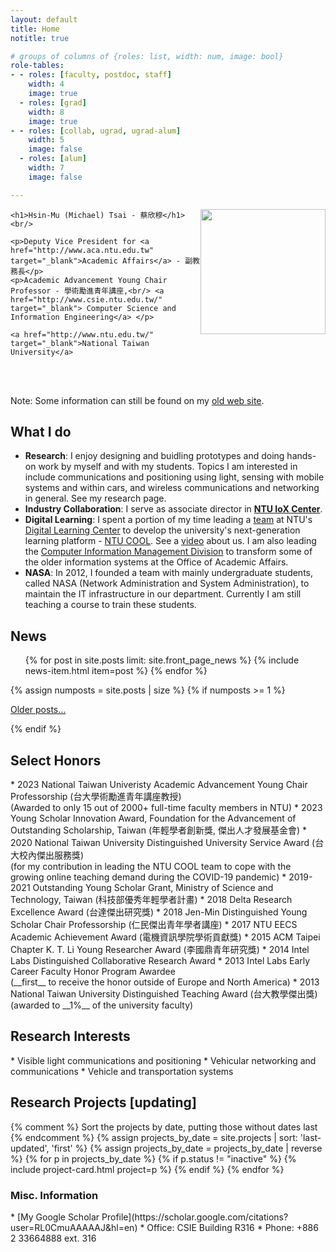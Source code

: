```yaml
---
layout: default
title: Home
notitle: true

# groups of columns of {roles: list, width: num, image: bool}
role-tables:
- - roles: [faculty, postdoc, staff]
    width: 4
    image: true
  - roles: [grad]
    width: 8
    image: true
- - roles: [collab, ugrad, ugrad-alum]
    width: 5
    image: false
  - roles: [alum]
    width: 7
    image: false

---
```




<div class="jumbotron"> 
    <!--<img src="img/people/proftsai.png" height=250 align="right"/>-->
   <img class="rounded-circle profile"          
             src="{{site.baseurl}}img/people/8602.jpg" style="float:right;height:200px;"/>

    <h1>Hsin-Mu (Michael) Tsai - 蔡欣穆</h1>
    <br/>

    <p>Deputy Vice President for <a href="http://www.aca.ntu.edu.tw" target="_blank">Academic Affairs</a> - 副教務長</p> 
    <p>Academic Advancement Young Chair Professor - 學術勵進青年講座,<br/> <a href="http://www.csie.ntu.edu.tw/" target="_blank"> Computer Science and Information Engineering</a> </p>
    
    <a href="http://www.ntu.edu.tw/" target="_blank">National Taiwan University</a>

<br/> 
<br/> 
</div>

Note: Some information can still be found on my <a href="http://www.csie.ntu.edu.tw/~hsinmu/wiki/">old web site</a>.

<h2> What I do </h2>

* __Research__: I enjoy designing and buidling prototypes and doing hands-on work by myself and with my students. Topics I am interested in include communications and positioning using light, sensing with mobile systems and within cars, and wireless communications and networking in general. See my research page. 
* __Industry Collaboration__: I serve as associate director in <a href="http://iox.ntu.edu.tw/" target="_blank">__NTU IoX Center__</a>.
* __Digital Learning__: I spent a portion of my time leading a <a href="http://www.dlc.ntu.edu.tw/tech/">team</a> at NTU's <a href="http://dlc.ntu.edu.tw/">Digital Learning Center</a> to develop the university's next-generation learning platform - <a href="https://www.dlc.ntu.edu.tw/ntu-cool/">NTU COOL</a>. See a <a href="https://youtu.be/tW_Edaqv5BM">video</a> about us. I am also leading the <a href="https://www.aca.ntu.edu.tw/w/aca/CIMD">Computer Information Management Division</a> to transform some of the older information systems at the Office of Academic Affairs.
* __NASA__: In 2012, I founded a team with mainly undergraduate students, called NASA (Network Administration and System Administration), to maintain the IT infrastructure in our department. Currently I am still teaching a course to train these students.
 


<section>
    <h2>News</h2>
    <ul class="news list-unstyled">
        {% for post in site.posts limit: site.front_page_news %}
            {% include news-item.html item=post %}
        {% endfor %}
    </ul>
    {% assign numposts = site.posts | size %}
    {% if numposts >= 1 %}
        <p>
            <span class="fa fa-fw fa-history"></span>
            <a href="{{ site.baseurl }}blog.html">Older posts&hellip;</a>
        </p>
    {% endif %}
</section>






<h2> Select Honors </h2>
* 2023 National Taiwan Univeristy Academic Advancement Young Chair Professorship (台大學術勵進青年講座教授) <br/> (Awarded to only 15 out of 2000+ full-time faculty members in NTU)
* 2023 Young Scholar Innovation Award, Foundation for the Advancement of Outstanding Scholarship, Taiwan
 (年輕學者創新獎, 傑出人才發展基金會)
* 2020 National Taiwan University Distinguished University Service Award (台大校內傑出服務獎) <br/> (for my contribution in leading the NTU COOL team to cope with the growing online teaching demand during the COVID-19 pandemic)
* 2019-2021 Outstanding Young Scholar Grant, Ministry of Science and Technology, Taiwan (科技部優秀年輕學者計畫)
* 2018 Delta Research Excellence Award (台達傑出研究獎)
* 2018 Jen-Min Distinguished Young Scholar Chair Professorship (仁民傑出青年學者講座)
* 2017 NTU EECS Academic Achievement Award (電機資訊學院學術貢獻獎)
* 2015 ACM Taipei Chapter K. T. Li Young Researcher Award (李國鼎青年研究獎)
* 2014 Intel Labs Distinguished Collaborative Research Award 
* 2013 Intel Labs Early Career Faculty Honor Program Awardee <br/>
(__first__ to receive the honor outside of Europe and North America) 
* 2013 National Taiwan University Distinguished Teaching Award (台大教學傑出獎)<br/>
(awarded to __1%__ of the university faculty)


<h2> Research Interests </h2> 
* Visible light communications and positioning
* Vehicular networking and communications
* Vehicle and transportation systems


<section>
    <h2>Research Projects [updating] </h2>
    <div class="card-columns">
        {% comment %}
        Sort the projects by date, putting those without dates last
        {% endcomment %}
        {% assign projects_by_date = site.projects | sort: 'last-updated', 'first' %}
        {% assign projects_by_date = projects_by_date | reverse %}
        {% for p in projects_by_date %}
            {% if p.status != "inactive" %}
                {% include project-card.html project=p %}
            {% endif %}
        {% endfor %}
    </div>
</section>



<h3>Misc. Information</h3>
* [My Google Scholar Profile](https://scholar.google.com/citations?user=RL0CmuAAAAAJ&hl=en)
* Office: CSIE Building R316
* Phone: +886 2 33664888 ext. 316

<!--
<div id="people">
    <h2>People</h2>
    {% for role-table in page.role-tables %}
        <section class="people row justify-content-between">
            {% for role-column in role-table %}
                <div class="col-md-{{ role-column.width }}">
                    {% for role in role-column.roles %}
                        {% include role-people.html role=role image=role-column.image %}
                    {% endfor %}
                </div>
            {% endfor %}
        </section>
    {% endfor %}
</div>
-->
